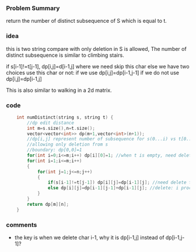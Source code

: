 ### Problem Summary
return the number of distinct subsequence of S which is equal to t.

### idea
this is two string compare with only deletion in S is allowed,
The number of distinct subsequence is similar to climbing stairs.

if s[i-1]!=t[j-1], dp[i,j]=d[i-1,j] where we need skip this char
else we have two choices use this char or not: if we use dp[i,j]=dp[i-1,j-1]
if we do not use dp[i,j]=dp[i-1,j]

This is also similar to walking in a 2d matrix.

### code
```cpp
    int numDistinct(string s, string t) {
        //dp edit distance
        int m=s.size(),n=t.size();
        vector<vector<int>> dp(m+1,vector<int>(n+1));
        //dp[i,j] represent number of subsequence for s(0...i) vs t[0..j]
        //allowing only deletion from s
        //boundary: dp[0,0]=1
        for(int i=0;i<=m;i++) dp[i][0]=1; //when t is empty, need delete all s
        for(int i=1;i<=m;i++)
        {
            for(int j=1;j<=n;j++)
            {
                if(s[i-1]!=t[j-1]) dp[i][j]=dp[i-1][j]; //need delete this char, i proceed one
                else dp[i][j]=dp[i-1][j-1]+dp[i-1][j]; //delete: i proceed one, keep: dp[i-1][j-1]
            }
        }
        return dp[m][n];
    }
```

### comments
- the key is when we delete char i-1, why it is dp[i-1,j] instead of dp[i-1,j-1]?
